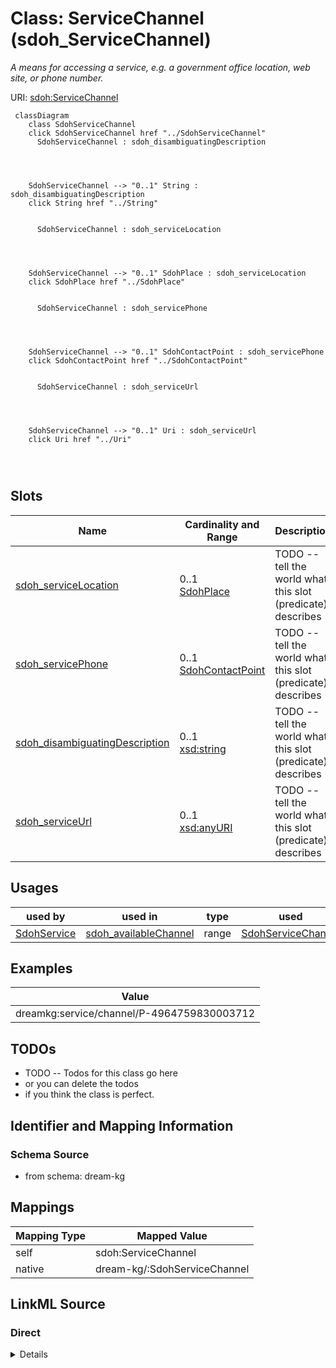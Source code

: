 

# Class: ServiceChannel (sdoh_ServiceChannel)


_A means for accessing a service, e.g. a government office location, web site, or phone number._





URI: [sdoh:ServiceChannel](http://schema.org/ServiceChannel)






```mermaid
 classDiagram
    class SdohServiceChannel
    click SdohServiceChannel href "../SdohServiceChannel"
      SdohServiceChannel : sdoh_disambiguatingDescription
        
          
    
    
    SdohServiceChannel --> "0..1" String : sdoh_disambiguatingDescription
    click String href "../String"

        
      SdohServiceChannel : sdoh_serviceLocation
        
          
    
    
    SdohServiceChannel --> "0..1" SdohPlace : sdoh_serviceLocation
    click SdohPlace href "../SdohPlace"

        
      SdohServiceChannel : sdoh_servicePhone
        
          
    
    
    SdohServiceChannel --> "0..1" SdohContactPoint : sdoh_servicePhone
    click SdohContactPoint href "../SdohContactPoint"

        
      SdohServiceChannel : sdoh_serviceUrl
        
          
    
    
    SdohServiceChannel --> "0..1" Uri : sdoh_serviceUrl
    click Uri href "../Uri"

        
      
```




<!-- no inheritance hierarchy -->


## Slots

| Name | Cardinality and Range | Description | Inheritance |
| ---  | --- | --- | --- |
| [sdoh_serviceLocation](../slots/sdoh_serviceLocation.md) | 0..1 <br/> [SdohPlace](../classes/SdohPlace.md) | TODO -- tell the world what this slot (predicate) describes | direct |
| [sdoh_servicePhone](../slots/sdoh_servicePhone.md) | 0..1 <br/> [SdohContactPoint](../classes/SdohContactPoint.md) | TODO -- tell the world what this slot (predicate) describes | direct |
| [sdoh_disambiguatingDescription](../slots/sdoh_disambiguatingDescription.md) | 0..1 <br/> [xsd:string](http://www.w3.org/2001/XMLSchema#string) | TODO -- tell the world what this slot (predicate) describes | direct |
| [sdoh_serviceUrl](../slots/sdoh_serviceUrl.md) | 0..1 <br/> [xsd:anyURI](http://www.w3.org/2001/XMLSchema#anyURI) | TODO -- tell the world what this slot (predicate) describes | direct |





## Usages

| used by | used in | type | used |
| ---  | --- | --- | --- |
| [SdohService](../classes/SdohService.md) | [sdoh_availableChannel](../slots/sdoh_availableChannel.md) | range | [SdohServiceChannel](../classes/SdohServiceChannel.md) |







## Examples

| Value |
| --- |
| dreamkg:service/channel/P-4964759830003712 |

## TODOs

* TODO -- Todos for this class go here
* or you can delete the todos
* if you think the class is perfect.

## Identifier and Mapping Information







### Schema Source


* from schema: dream-kg




## Mappings

| Mapping Type | Mapped Value |
| ---  | ---  |
| self | sdoh:ServiceChannel |
| native | dream-kg/:SdohServiceChannel |







## LinkML Source

<!-- TODO: investigate https://stackoverflow.com/questions/37606292/how-to-create-tabbed-code-blocks-in-mkdocs-or-sphinx -->

### Direct

<details>
```yaml
name: sdoh_ServiceChannel
description: A means for accessing a service, e.g. a government office location, web
  site, or phone number.
title: ServiceChannel
todos:
- TODO -- Todos for this class go here
- or you can delete the todos
- if you think the class is perfect.
notes:
- There are 174 instances of this class.
examples:
- value: dreamkg:service/channel/P-4964759830003712
from_schema: dream-kg
slots:
- sdoh_serviceLocation
- sdoh_servicePhone
- sdoh_disambiguatingDescription
- sdoh_serviceUrl
class_uri: sdoh:ServiceChannel

```
</details>

### Induced

<details>
```yaml
name: sdoh_ServiceChannel
description: A means for accessing a service, e.g. a government office location, web
  site, or phone number.
title: ServiceChannel
todos:
- TODO -- Todos for this class go here
- or you can delete the todos
- if you think the class is perfect.
notes:
- There are 174 instances of this class.
examples:
- value: dreamkg:service/channel/P-4964759830003712
from_schema: dream-kg
attributes:
  sdoh_serviceLocation:
    name: sdoh_serviceLocation
    description: TODO -- tell the world what this slot (predicate) describes.
    todos:
    - TODO -- Todos for this slot go here
    - or you can delete the todos
    - if you think the class is perfect.
    comments:
    - 87 occurrences with subject type sdoh_ServiceChannel and object type sdoh_Place.
    examples:
    - value: dreamkg:service/channel/P-4692155605712896 sdoh:serviceLocation dreamkg:service/location/4692155605712896
    from_schema: dream-kg
    rank: 1000
    slot_uri: sdoh:serviceLocation
    alias: sdoh_serviceLocation
    owner: sdoh_ServiceChannel
    domain_of:
    - sdoh_ServiceChannel
    range: sdoh_Place
  sdoh_servicePhone:
    name: sdoh_servicePhone
    description: TODO -- tell the world what this slot (predicate) describes.
    todos:
    - TODO -- Todos for this slot go here
    - or you can delete the todos
    - if you think the class is perfect.
    comments:
    - 87 occurrences with subject type sdoh_ServiceChannel and object type sdoh_ContactPoint.
    examples:
    - value: dreamkg:service/channel/P-4721819823112192 sdoh:servicePhone dreamkg:service/phone/4721819823112192
    from_schema: dream-kg
    rank: 1000
    slot_uri: sdoh:servicePhone
    alias: sdoh_servicePhone
    owner: sdoh_ServiceChannel
    domain_of:
    - sdoh_ServiceChannel
    range: sdoh_ContactPoint
  sdoh_disambiguatingDescription:
    name: sdoh_disambiguatingDescription
    description: TODO -- tell the world what this slot (predicate) describes.
    todos:
    - TODO -- Todos for this slot go here
    - or you can delete the todos
    - if you think the class is perfect.
    comments:
    - 174 occurrences with subject type sdoh_ServiceChannel and object type string.
    examples:
    - value: dreamkg:service/channel/P-4955538569953280 sdoh:disambiguatingDescription
        Provider
    from_schema: dream-kg
    rank: 1000
    slot_uri: sdoh:disambiguatingDescription
    alias: sdoh_disambiguatingDescription
    owner: sdoh_ServiceChannel
    domain_of:
    - sdoh_ServiceChannel
    range: string
  sdoh_serviceUrl:
    name: sdoh_serviceUrl
    description: TODO -- tell the world what this slot (predicate) describes.
    todos:
    - TODO -- Todos for this slot go here
    - or you can delete the todos
    - if you think the class is perfect.
    comments:
    - 188 occurrences with subject type sdoh_ServiceChannel and object type uri.
    examples:
    - value: dreamkg:service/channel/P-4795404263882752 sdoh:serviceUrl https://bewellctr.org/inpatient-drug-alcohol/
    from_schema: dream-kg
    rank: 1000
    slot_uri: sdoh:serviceUrl
    alias: sdoh_serviceUrl
    owner: sdoh_ServiceChannel
    domain_of:
    - sdoh_ServiceChannel
    range: uri
class_uri: sdoh:ServiceChannel

```
</details>